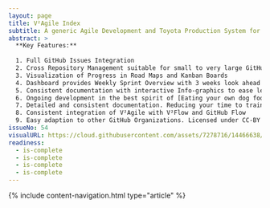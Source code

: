 ```yaml
---
layout: page
title: V²Agile Index
subtitle: A generic Agile Development and Toyota Production System for GitHub Organizations
abstract: >
  **Key Features:**
  
  1. Full GitHub Issues Integration
  2. Cross Repository Management suitable for small to very large GitHub Origanizations
  3. Visualization of Progress in Road Maps and Kanban Boards
  4. Dashboard provides Weekly Sprint Overview with 3 weeks look ahead and history of all completed sprints
  5. Consistent documentation with interactive Info-graphics to ease learning
  6. Ongoing development in the best spirit of [Eating your own dog food])https://en.wikipedia.org/wiki/Eating_your_own_dog_food), as in we use it to manage ourselves
  7. Detailed and consistent documentation. Reducing your time to train new staff.
  8. Consistent integration of V²Agile with V²Flow and GitHub Flow
  9. Easy adaption to other GitHub Organizations. Licensed under CC-BY
issueNo: 54
visualURL: https://cloud.githubusercontent.com/assets/7278716/14466638/3a39ff76-010a-11e6-803d-2822584a79b3.jpg
readiness:
  - is-complete
  - is-complete
  - is-complete
  - is-complete
---
```



{% include content-navigation.html type="article" %}
